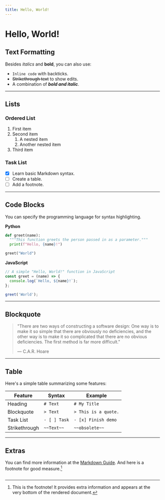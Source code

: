 ```yaml
---
title: Hello, World!
---
```

# Hello, World!

## Text Formatting

Besides *italics* and **bold**, you can also use:
- `Inline code` with backticks.
- ~~Strikethrough text~~ to show edits.
- A combination of **_bold and italic_**.

---

## Lists

### Ordered List
1.  First item
2.  Second item
    1.  A nested item
    2.  Another nested item
3.  Third item

### Task List
- [x] Learn basic Markdown syntax.
- [ ] Create a table.
- [ ] Add a footnote.

---

## Code Blocks

You can specify the programming language for syntax highlighting.

**Python**
```python
def greet(name):
  """This function greets the person passed in as a parameter."""
  print(f"Hello, {name}!")

greet("World")
````

**JavaScript**

```javascript
// A simple "Hello, World!" function in JavaScript
const greet = (name) => {
  console.log(`Hello, ${name}!`);
};

greet('World');
```

-----

## Blockquote

> "There are two ways of constructing a software design: One way is to make it so simple that there are obviously no deficiencies, and the other way is to make it so complicated that there are no obvious deficiencies. The first method is far more difficult."
>
> — C.A.R. Hoare

-----

## Table

Here's a simple table summarizing some features:

| Feature      | Syntax                 | Example                     |
|--------------|------------------------|-----------------------------|
| Heading      | `# Text`               | `# My Title`                |
| Blockquote   | `> Text`               | `> This is a quote.`        |
| Task List    | `- [ ] Task`           | `- [x] Finish demo`         |
| Strikethrough| `~~Text~~`             | `~~obsolete~~`              |

-----

## Extras

You can find more information at the [Markdown Guide](https://www.markdownguide.org). And here is a footnote for good measure.[^1]

```
```

[^1]:
    This is the footnote\! It provides extra information and appears at the very bottom of the rendered document.